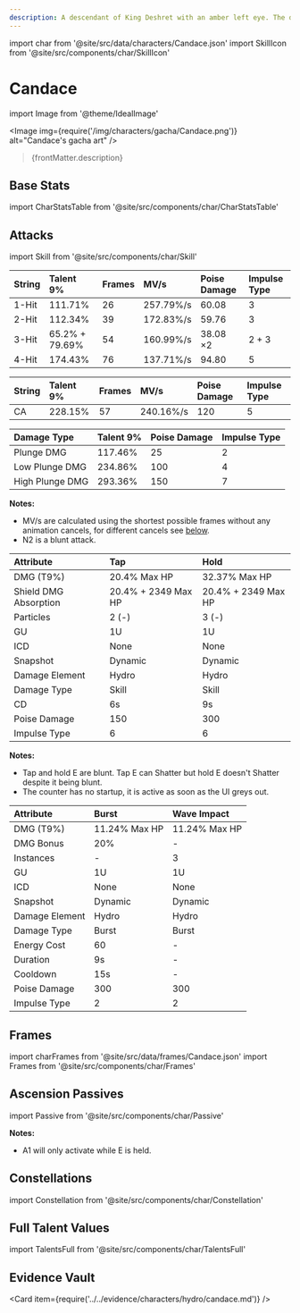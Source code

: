 ```yaml
---
description: A descendant of King Deshret with an amber left eye. The defender of Aaru Village.
---
```


import char from '@site/src/data/characters/Candace.json'
import SkillIcon from '@site/src/components/char/SkillIcon'

# Candace

import Image from '@theme/IdealImage'

<Image img={require('/img/characters/gacha/Candace.png')} alt="Candace's gacha art" />
<blockquote>{frontMatter.description}</blockquote>

## Base Stats

import CharStatsTable from '@site/src/components/char/CharStatsTable'

<CharStatsTable char={char} />

## Attacks

import Skill from '@site/src/components/char/Skill'

<Tabs>
<TabItem value='na' label='Normal Attacks'>
<SkillIcon char={char} skill='na' />
<div class='talent-columns'>
<Skill char={char} skill='na' sectionFilter='Normal Attack' />

| String | Talent 9%       | Frames | MV/s      | Poise Damage | Impulse Type |
| :----- | :-------------- | :----- | :-------- | :----------- | :----------- |
| 1-Hit  | 111.71%         | 26     | 257.79%/s | 60.08        | 3            |
| 2-Hit  | 112.34%         | 39     | 172.83%/s | 59.76        | 3            |
| 3-Hit  | 65.2% \+ 79.69% | 54     | 160.99%/s | 38.08 ×2     | 2 \+ 3       |
| 4-Hit  | 174.43%         | 76     | 137.71%/s | 94.80        | 5            |

</div>
<div class='talent-columns'>
<Skill char={char} skill='na' sectionFilter='Charged Attack' />

| String | Talent 9%        | Frames | MV/s      | Poise Damage | Impulse Type |
| :----- | :--------------- | :----- | :-------- | :----------- | :----------- |
| CA     | 228.15%          | 57     | 240.16%/s | 120          | 5            |

</div>
<div class='talent-columns'>
<Skill char={char} skill='na' sectionFilter='Plunging Attack' />

| Damage Type     | Talent 9% | Poise Damage | Impulse Type |
| :-------------- | :-------- | :----------- | :----------- |
| Plunge DMG      | 117.46%   | 25           | 2            |
| Low Plunge DMG  | 234.86%   | 100          | 4            |
| High Plunge DMG | 293.36%   | 150          | 7            |

</div>

**Notes:**

* MV/s are calculated using the shortest possible frames without any animation cancels, for different cancels see [below](#frames).
* N2 is a blunt attack.
  
</TabItem>

<TabItem value='e' label='Skill'>
<SkillIcon char={char} skill='e' />
<div class='talent-columns'>
<Skill char={char} skill='e' />

| Attribute                 | Tap                  | Hold                 |
| :-----------------------  | :------------------- | :------------------- |
| DMG \(T9%\)               | 20.4% Max HP         | 32.37% Max HP        |
| Shield DMG Absorption     | 20.4% \+ 2349 Max HP | 20.4% \+ 2349 Max HP |
| Particles                 | 2 \(-\)              | 3 \(-\)              |
| GU                        | 1U                   | 1U                   |
| ICD                       | None                 | None                 |
| Snapshot                  | Dynamic              | Dynamic              |
| Damage Element            | Hydro                | Hydro                |
| Damage Type               | Skill                | Skill                |
| CD                        | 6s                   | 9s                   |
| Poise Damage              | 150                  | 300                  |
| Impulse Type              | 6                    | 6                    |

</div>

**Notes:**
* Tap and hold E are blunt. Tap E can Shatter but hold E doesn't Shatter despite it being blunt.
* The counter has no startup, it is active as soon as the UI greys out.
  
</TabItem>

<TabItem value='q' label='Burst'>
<SkillIcon char={char} skill='q' />
<div class='talent-columns'>
<Skill char={char} skill='q'/>

| Attribute         | Burst         | Wave Impact   |
| :---------------- | :------------ | :------------ |
| DMG \(T9%\)       | 11.24% Max HP | 11.24% Max HP |
| DMG Bonus         | 20%           | -             |
| Instances         | -             | 3             |
| GU                | 1U            | 1U            |
| ICD               | None          | None          |
| Snapshot          | Dynamic       | Dynamic       |
| Damage Element    | Hydro         | Hydro         |
| Damage Type       | Burst         | Burst         |
| Energy Cost       | 60            | -             |
| Duration          | 9s            | -             |
| Cooldown          | 15s           | -             |
| Poise Damage      | 300           | 300           |
| Impulse Type      | 2             | 2             |

</div>

</TabItem>
</Tabs>

## Frames

import charFrames from '@site/src/data/frames/Candace.json'
import Frames from '@site/src/components/char/Frames'

<Frames data={charFrames} />

## Ascension Passives

import Passive from '@site/src/components/char/Passive'

<Tabs>
<TabItem value='passive' label='Passive'>
<Passive char={char} passive={2} />
</TabItem>

<TabItem value='a1' label='Ascension 1'>
<Passive char={char} passive={0} />
  
**Notes:**
* A1 will only activate while E is held.
  
</TabItem>

<TabItem value="a4" label="Ascension 4">
<Passive char={char} passive={1} />
</TabItem>
</Tabs>

## Constellations

import Constellation from '@site/src/components/char/Constellation'

<Tabs>
<TabItem value='c1' label='C1'>
<Constellation char={char} constellation={1} />
</TabItem>

<TabItem value='c2' label='C2'>
<Constellation char={char} constellation={2} />
</TabItem>

<TabItem value='c3' label='C3'>
<Constellation char={char} constellation={3} />
</TabItem>

<TabItem value='c4' label='C4'>
<Constellation char={char} constellation={4} />
</TabItem>

<TabItem value='c5' label='C5'>
<Constellation char={char} constellation={5} />
</TabItem>

<TabItem value='c6' label='C6'>
<Constellation char={char} constellation={6} />
</TabItem>
</Tabs>

## Full Talent Values

import TalentsFull from '@site/src/components/char/TalentsFull'

<TalentsFull char={char}/>

## Evidence Vault

<Card item={require('../../evidence/characters/hydro/candace.md')} />
